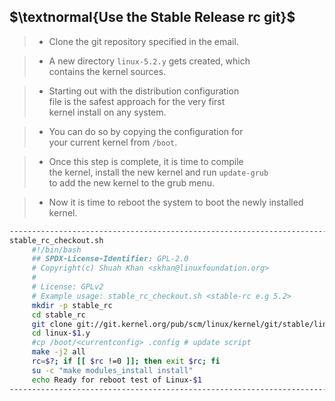 ## $\textnormal{Use the Stable Release rc git}$

> - Clone the git repository specified in the email.

> - A new directory `linux-5.2.y` gets created, which <br />
    contains the kernel sources.

> - Starting out with the distribution configuration <br />
    file is the safest approach for the very first <br />
    kernel install on any system.

> - You can do so by copying the configuration for <br />
    your current kernel from `/boot`.

> - Once this step is complete, it is time to compile <br />
    the kernel, install the new kernel and run `update-grub` <br />
    to add the new kernel to the grub menu.

> - Now it is time to reboot the system to boot the newly installed kernel.

```sh
----------------------------------------------------------------------------------------------------------
stable_rc_checkout.sh
     #!/bin/bash
     ## SPDX-License-Identifier: GPL-2.0
     # Copyright(c) Shuah Khan <skhan@linuxfoundation.org>
     #
     # License: GPLv2
     # Example usage: stable_rc_checkout.sh <stable-rc e.g 5.2>
     mkdir -p stable_rc
     cd stable_rc
     git clone git://git.kernel.org/pub/scm/linux/kernel/git/stable/linux-stable-rc.git linux-$1.y
     cd linux-$1.y
     #cp /boot/<currentconfig> .config # update script
     make -j2 all
     rc=$?; if [[ $rc !=0 ]]; then exit $rc; fi
     su -c "make modules_install install"
     echo Ready for reboot test of Linux-$1
----------------------------------------------------------------------------------------------------------
```

